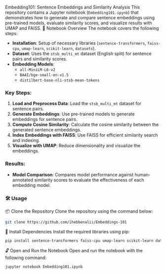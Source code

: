 Embedding101: Sentence Embeddings and Similarity Analysis
This repository contains a Jupyter notebook (`Embedding101.ipynb`) that demonstrates how to generate and compare sentence embeddings using pre-trained models, evaluate similarity scores, and visualize results with UMAP and FAISS.
📝 Notebook Overview
The notebook covers the following steps:
- **Installation**: Setup of necessary libraries (`sentence-transformers`, `faiss-cpu`, `umap-learn`, `scikit-learn`, `datasets`).
- **Dataset**: Uses the `stsb_multi_mt` dataset (English split) for sentence pairs and similarity scores.
- **Embedding Models**:
  - `all-MiniLM-L6-v2`
  - `BAAI/bge-small-en-v1.5`
  - `distilbert-base-nli-stsb-mean-tokens`
### Key Steps:
1. **Load and Preprocess Data**: Load the `stsb_multi_mt` dataset for sentence pairs.
2. **Generate Embeddings**: Use pre-trained models to generate embeddings for sentence pairs.
3. **Compute Cosine Similarity**: Calculate the cosine similarity between the generated sentence embeddings.
4. **Index Embeddings with FAISS**: Use FAISS for efficient similarity search and indexing.
5. **Visualize with UMAP**: Reduce dimensionality and visualize the embeddings.
### Results:
- **Model Comparison**: Compares model performance against human-annotated similarity scores to evaluate the effectiveness of each embedding model.
### 🛠 Usage
📦 Clone the Repository
Clone the repository using the command below:
```bash
git clone https://github.com/ihebbenalii/Embeddings-101
```
💾 Install Dependencies
Install the required libraries using pip:
```bash
pip install sentence-transformers faiss-cpu umap-learn scikit-learn datasets
```
🔓 Open and Run the Notebook
Open and run the notebook with the following command:
```bash
jupyter notebook Embedding101.ipynb
```
